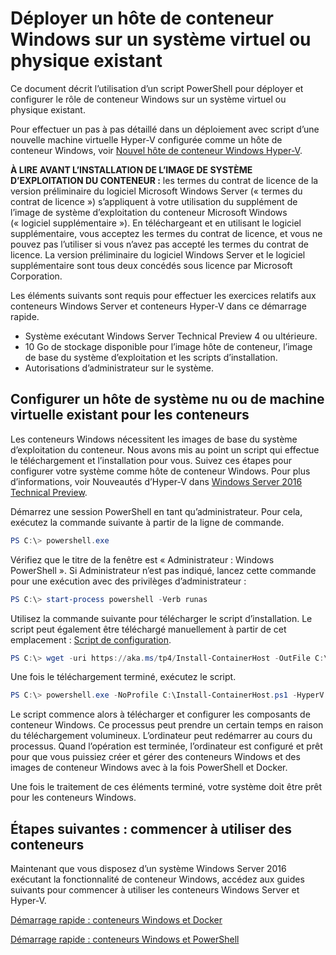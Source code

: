 # Déployer un hôte de conteneur Windows sur un système virtuel ou physique existant

Ce document décrit l’utilisation d’un script PowerShell pour déployer et configurer le rôle de conteneur Windows sur un système virtuel ou physique existant.

Pour effectuer un pas à pas détaillé dans un déploiement avec script d’une nouvelle machine virtuelle Hyper-V configurée comme un hôte de conteneur Windows, voir [Nouvel hôte de conteneur Windows Hyper-V](./container_setup.md).

**À LIRE AVANT L’INSTALLATION DE L’IMAGE DE SYSTÈME D’EXPLOITATION DU CONTENEUR :** les termes du contrat de licence de la version préliminaire du logiciel Microsoft Windows Server (« termes du contrat de licence ») s’appliquent à votre utilisation du supplément de l’image de système d’exploitation du conteneur Microsoft Windows (« logiciel supplémentaire »). En téléchargeant et en utilisant le logiciel supplémentaire, vous acceptez les termes du contrat de licence, et vous ne pouvez pas l’utiliser si vous n’avez pas accepté les termes du contrat de licence. La version préliminaire du logiciel Windows Server et le logiciel supplémentaire sont tous deux concédés sous licence par Microsoft Corporation.

Les éléments suivants sont requis pour effectuer les exercices relatifs aux conteneurs Windows Server et conteneurs Hyper-V dans ce démarrage rapide.

* Système exécutant Windows Server Technical Preview 4 ou ultérieure.
* 10 Go de stockage disponible pour l’image hôte de conteneur, l’image de base du système d’exploitation et les scripts d’installation.
* Autorisations d’administrateur sur le système.

## Configurer un hôte de système nu ou de machine virtuelle existant pour les conteneurs

Les conteneurs Windows nécessitent les images de base du système d’exploitation du conteneur. Nous avons mis au point un script qui effectue le téléchargement et l’installation pour vous. Suivez ces étapes pour configurer votre système comme hôte de conteneur Windows. Pour plus d’informations, voir Nouveautés d’Hyper-V dans [Windows Server 2016 Technical Preview](https://tnstage.redmond.corp.microsoft.com/en-US/library/dn765471.aspx#BKMK_nested).

Démarrez une session PowerShell en tant qu’administrateur. Pour cela, exécutez la commande suivante à partir de la ligne de commande.

``` powershell
PS C:\> powershell.exe
```

Vérifiez que le titre de la fenêtre est « Administrateur : Windows PowerShell ». Si Administrateur n’est pas indiqué, lancez cette commande pour une exécution avec des privilèges d’administrateur :

``` powershell
PS C:\> start-process powershell -Verb runas
```

Utilisez la commande suivante pour télécharger le script d’installation. Le script peut également être téléchargé manuellement à partir de cet emplacement : [Script de configuration](https://aka.ms/tp4/Install-ContainerHost).

``` PowerShell
PS C:\> wget -uri https://aka.ms/tp4/Install-ContainerHost -OutFile C:\Install-ContainerHost.ps1
```

 Une fois le téléchargement terminé, exécutez le script.
``` PowerShell
PS C:\> powershell.exe -NoProfile C:\Install-ContainerHost.ps1 -HyperV
```

Le script commence alors à télécharger et configurer les composants de conteneur Windows. Ce processus peut prendre un certain temps en raison du téléchargement volumineux. L’ordinateur peut redémarrer au cours du processus. Quand l’opération est terminée, l’ordinateur est configuré et prêt pour que vous puissiez créer et gérer des conteneurs Windows et des images de conteneur Windows avec à la fois PowerShell et Docker.

 Une fois le traitement de ces éléments terminé, votre système doit être prêt pour les conteneurs Windows.

## Étapes suivantes : commencer à utiliser des conteneurs

Maintenant que vous disposez d’un système Windows Server 2016 exécutant la fonctionnalité de conteneur Windows, accédez aux guides suivants pour commencer à utiliser les conteneurs Windows Server et Hyper-V.

[Démarrage rapide : conteneurs Windows et Docker](./manage_docker.md)

[Démarrage rapide : conteneurs Windows et PowerShell](./manage_powershell.md)




<!--HONumber=Feb16_HO2-->
